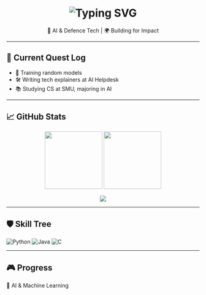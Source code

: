 <!-- Banner / ASCII or Pixel Title -->
<h1 align="center">
  <img src="https://readme-typing-svg.demolab.com/?font=Press+Start+2P&size=20&pause=1000&center=true&width=635&lines=Welcome+to+Greg's+Dev+Zone!;Level+99+Brainrot+%F0%9F%8E%AF;AI+%26+Defence+Tech+Enthusiast" alt="Typing SVG" />
</h1>

<p align="center">
  🧠 AI & Defence Tech | 🌍 Building for Impact
</p>

---

## 🧩 Current Quest Log

- 🧠 Training random models
- 🛠️ Writing tech explainers at AI Helpdesk
- 📚 Studying CS at SMU, majoring in AI

---

## 📈 GitHub Stats

<p align="center">
  <img src="https://github-readme-stats.vercel.app/api?username=gregleejy&show_icons=true&theme=tokyonight" height="150"/>
  <img src="https://github-readme-streak-stats.herokuapp.com?user=gregleejy&theme=tokyonight" height="150"/>
</p>

<p align="center">
  <img src="https://github-profile-trophy.vercel.app/?username=gregleejy&theme=onestar&row=1&column=6" />
</p>

---

## 🛡️ Skill Tree

![Python](https://img.shields.io/badge/Python-3670A0?style=for-the-badge&logo=python&logoColor=ffdd54)
![Java](https://img.shields.io/badge/Java-DD0031?style=for-the-badge&logo=java&logoColor=white)
![C](https://img.shields.io/badge/C-00599C?style=for-the-badge&logo=c&logoColor=white)

---

## 🎮 Progress

🧙 AI & Machine Learning
